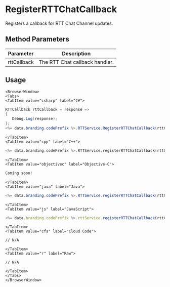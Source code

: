 # RegisterRTTChatCallback

Registers a callback for RTT Chat Channel updates.

## Method Parameters
Parameter | Description
--------- | -----------
rttCallback | The RTT Chat callback handler.

## Usage

```mdx-code-block
<BrowserWindow>
<Tabs>
<TabItem value="csharp" label="C#">
```

```csharp
RTTCallback rttCallback = response =>
{
   Debug.Log(response);
};
<%= data.branding.codePrefix %>.RTTService.RegisterRTTChatCallback(rttCallback);
```

```mdx-code-block
</TabItem>
<TabItem value="cpp" label="C++">
```

```cpp
<%= data.branding.codePrefix %>.RTTService.registerRTTChatCallback(rttCallback);
```

```mdx-code-block
</TabItem>
<TabItem value="objectivec" label="Objective-C">
```

```objectivec
Coming soon!
```

```mdx-code-block
</TabItem>
<TabItem value="java" label="Java">
```

```java
<%= data.branding.codePrefix %>.RTTService.registerRTTChatCallback(rttCallback);
```

```mdx-code-block
</TabItem>
<TabItem value="js" label="JavaScript">
```

```javascript
<%= data.branding.codePrefix %>.rttService.registerRTTChatCallback(rttCallback);
```

```mdx-code-block
</TabItem>
<TabItem value="cfs" label="Cloud Code">
```

```cfscript
// N/A
```

```mdx-code-block
</TabItem>
<TabItem value="r" label="Raw">
```

```cfscript
// N/A
```

```mdx-code-block
</TabItem>
</Tabs>
</BrowserWindow>
```

